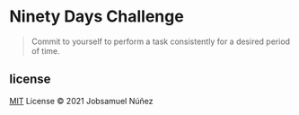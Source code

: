 # Ninety Days Challenge

> Commit to yourself to perform a task consistently for a desired period of time.

## license

[MIT](http://opensource.org/licenses/MIT) License © 2021 Jobsamuel Núñez
